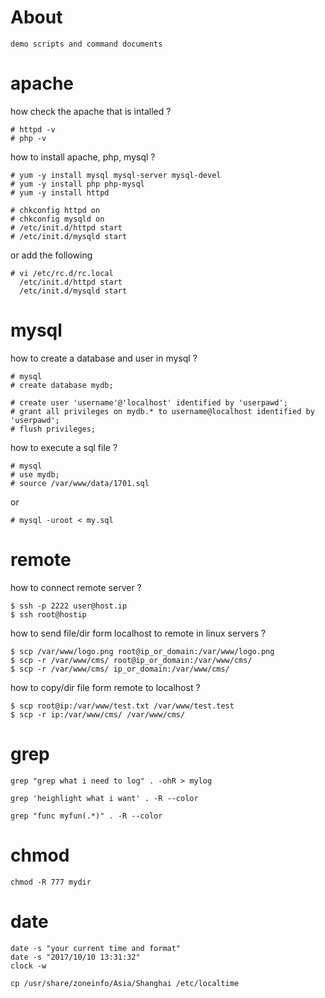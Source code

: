 About
============

	demo scripts and command documents



apache
============

how check the apache that is intalled ?

	# httpd -v
	# php -v

how to install apache, php, mysql ?

	# yum -y install mysql mysql-server mysql-devel
	# yum -y install php php-mysql
	# yum -y install httpd

	# chkconfig httpd on
	# chkconfig mysqld on
	# /etc/init.d/httpd start
	# /etc/init.d/mysqld start

or add the following 

	# vi /etc/rc.d/rc.local
	  /etc/init.d/httpd start
	  /etc/init.d/mysqld start



mysql
============

how to create a database and user in mysql ?

	# mysql
	# create database mydb;

	# create user 'username'@'localhost' identified by 'userpawd';
	# grant all privileges on mydb.* to username@localhost identified by 'userpawd';
	# flush privileges;

how to execute a sql file ?

	# mysql
	# use mydb;
	# source /var/www/data/1701.sql

or

	# mysql -uroot < my.sql



remote
============

how to connect remote server ?

	$ ssh -p 2222 user@host.ip
	$ ssh root@hostip

how to send file/dir form localhost to remote in linux servers ?

	$ scp /var/www/logo.png root@ip_or_domain:/var/www/logo.png
	$ scp -r /var/www/cms/ root@ip_or_domain:/var/www/cms/
	$ scp -r /var/www/cms/ ip_or_domain:/var/www/cms/

how to copy/dir file form remote to localhost ?

	$ scp root@ip:/var/www/test.txt /var/www/test.test
	$ scp -r ip:/var/www/cms/ /var/www/cms/



grep
============

	grep "grep what i need to log" . -ohR > mylog

	grep 'heighlight what i want' . -R --color

	grep "func myfun(.*)" . -R --color



chmod
============

	chmod -R 777 mydir



date
============

	date -s "your current time and format"
	date -s "2017/10/10 13:31:32"
	clock -w

	cp /usr/share/zoneinfo/Asia/Shanghai /etc/localtime





